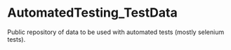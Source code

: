 # AutomatedTesting_TestData

Public repository of data to be used with automated tests (mostly selenium tests). 